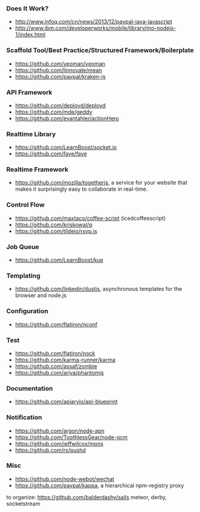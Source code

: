 ### Does It Work?

- http://www.infoq.com/cn/news/2013/12/paypal-java-javascript
- http://www.ibm.com/developerworks/mobile/library/mo-nodejs-1/index.html

### Scaffold Tool/Best Practice/Structured Framework/Boilerplate

- https://github.com/yeoman/yeoman
- https://github.com/linnovate/mean
- https://github.com/paypal/kraken-js

### API Framework

- https://github.com/deployd/deployd
- https://github.com/mde/geddy
- https://github.com/evantahler/actionHero

### Realtime Library

- https://github.com/LearnBoost/socket.io
- https://github.com/faye/faye

### Realtime Framework

- https://github.com/mozilla/togetherjs, a service for your website that makes it surprisingly easy to collaborate in real-time.

### Control Flow

- https://github.com/maxtaco/coffee-script (icedcoffeescript)
- https://github.com/kriskowal/q
- https://github.com/tildeio/rsvp.js

### Job Queue

- https://github.com/LearnBoost/kue

### Templating

- https://github.com/linkedin/dustjs, asynchronous templates for the browser and node.js

### Configuration

- https://github.com/flatiron/nconf

### Test

- https://github.com/flatiron/nock
- https://github.com/karma-runner/karma
- https://github.com/assaf/zombie
- https://github.com/ariya/phantomjs

### Documentation

- https://github.com/apiaryio/api-blueprint

### Notification

- https://github.com/argon/node-apn
- https://github.com/ToothlessGear/node-gcm
- https://github.com/jeffwilcox/mpns
- https://github.com/rs/pushd

### Misc

- https://github.com/node-webot/wechat
- https://github.com/paypal/kappa, a hierarchical npm-registry proxy

to organize:
https://github.com/balderdashy/sails
meteor, derby, socketstream